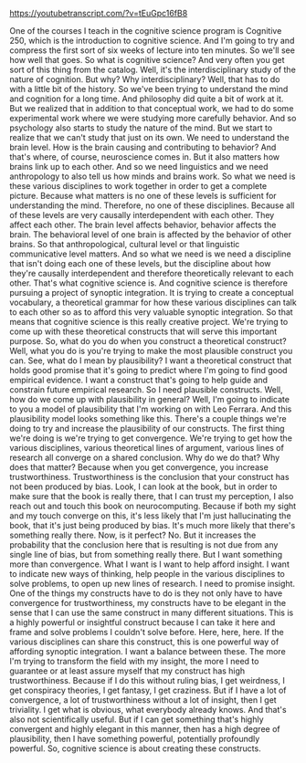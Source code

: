 https://youtubetranscript.com/?v=tEuGpc16fB8

 One of the courses I teach in the cognitive science program is Cognitive 250, which is the introduction to cognitive science. And I'm going to try and compress the first sort of six weeks of lecture into ten minutes. So we'll see how well that goes. So what is cognitive science? And very often you get sort of this thing from the catalog. Well, it's the interdisciplinary study of the nature of cognition. But why? Why interdisciplinary? Well, that has to do with a little bit of the history. So we've been trying to understand the mind and cognition for a long time. And philosophy did quite a bit of work at it. But we realized that in addition to that conceptual work, we had to do some experimental work where we were studying more carefully behavior. And so psychology also starts to study the nature of the mind. But we start to realize that we can't study that just on its own. We need to understand the brain level. How is the brain causing and contributing to behavior? And that's where, of course, neuroscience comes in. But it also matters how brains link up to each other. And so we need linguistics and we need anthropology to also tell us how minds and brains work. So what we need is these various disciplines to work together in order to get a complete picture. Because what matters is no one of these levels is sufficient for understanding the mind. Therefore, no one of these disciplines. Because all of these levels are very causally interdependent with each other. They affect each other. The brain level affects behavior, behavior affects the brain. The behavioral level of one brain is affected by the behavior of other brains. So that anthropological, cultural level or that linguistic communicative level matters. And so what we need is we need a discipline that isn't doing each one of these levels, but the discipline about how they're causally interdependent and therefore theoretically relevant to each other. That's what cognitive science is. And cognitive science is therefore pursuing a project of synoptic integration. It is trying to create a conceptual vocabulary, a theoretical grammar for how these various disciplines can talk to each other so as to afford this very valuable synoptic integration. So that means that cognitive science is this really creative project. We're trying to come up with these theoretical constructs that will serve this important purpose. So, what do you do when you construct a theoretical construct? Well, what you do is you're trying to make the most plausible construct you can. See, what do I mean by plausibility? I want a theoretical construct that holds good promise that it's going to predict where I'm going to find good empirical evidence. I want a construct that's going to help guide and constrain future empirical research. So I need plausible constructs. Well, how do we come up with plausibility in general? Well, I'm going to indicate to you a model of plausibility that I'm working on with Leo Ferrara. And this plausibility model looks something like this. There's a couple things we're doing to try and increase the plausibility of our constructs. The first thing we're doing is we're trying to get convergence. We're trying to get how the various disciplines, various theoretical lines of argument, various lines of research all converge on a shared conclusion. Why do we do that? Why does that matter? Because when you get convergence, you increase trustworthiness. Trustworthiness is the conclusion that your construct has not been produced by bias. Look, I can look at the book, but in order to make sure that the book is really there, that I can trust my perception, I also reach out and touch this book on neurocomputing. Because if both my sight and my touch converge on this, it's less likely that I'm just hallucinating the book, that it's just being produced by bias. It's much more likely that there's something really there. Now, is it perfect? No. But it increases the probability that the conclusion here that is resulting is not due from any single line of bias, but from something really there. But I want something more than convergence. What I want is I want to help afford insight. I want to indicate new ways of thinking, help people in the various disciplines to solve problems, to open up new lines of research. I need to promise insight. One of the things my constructs have to do is they not only have to have convergence for trustworthiness, my constructs have to be elegant in the sense that I can use the same construct in many different situations. This is a highly powerful or insightful construct because I can take it here and frame and solve problems I couldn't solve before. Here, here, here. If the various disciplines can share this construct, this is one powerful way of affording synoptic integration. I want a balance between these. The more I'm trying to transform the field with my insight, the more I need to guarantee or at least assure myself that my construct has high trustworthiness. Because if I do this without ruling bias, I get weirdness, I get conspiracy theories, I get fantasy, I get craziness. But if I have a lot of convergence, a lot of trustworthiness without a lot of insight, then I get triviality. I get what is obvious, what everybody already knows. And that's also not scientifically useful. But if I can get something that's highly convergent and highly elegant in this manner, then has a high degree of plausibility, then I have something powerful, potentially profoundly powerful. So, cognitive science is about creating these constructs.